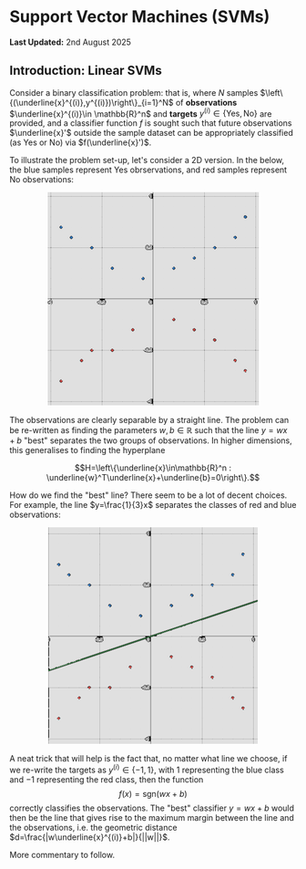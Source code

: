 # Support Vector Machines (SVMs)

**Last Updated:** 2nd August 2025

## Introduction: Linear SVMs

Consider a binary classification problem: that is, where $N$ samples $\left\{(\underline{x}^{(i)},y^{(i)})\right\}_{i=1}^N$ of **observations** $\underline{x}^{(i)}\in \mathbb{R}^n$ and **targets** $y^{(i)} \in \{\text{Yes}, \text{No}\}$ are provided, and a classifier function $f$ is sought such that future observations $\underline{x}'$ outside the sample dataset can be appropriately classified (as $\text{Yes}$ or $\text{No}$) via $f(\underline{x}')$.

To illustrate the problem set-up, let's consider a 2D version. In the below, the blue samples represent $\text{Yes}$ obrservations, and red samples represent $\text{No}$ observations:

<p align="center">
  <img src="images/fig_1.png" />
</p>

The observations are clearly separable by a straight line. The problem can be re-written as finding the parameters $w, b \in \mathbb{R}$ such that the line $y=wx+b$ "best" separates the two groups of observations. In higher dimensions, this generalises to finding the hyperplane 

$$H=\left\{\underline{x}\in\mathbb{R}^n : \underline{w}^T\underline{x}+\underline{b}=0\right\}.$$

How do we find the "best" line? There seem to be a lot of decent choices. For example, the line $y=\frac{1}{3}x$ separates the classes of red and blue observations:

<p align="center">
  <img src="images/fig_2.png" />
</p>

A neat trick that will help is the fact that, no matter what line we choose, if we re-write the targets as $y^{(i)}\in \{-1,1\}$, with $1$ representing the blue class and $-1$ representing the red class, then the function 
$$f(x)=\text{sgn}(wx+b)$$
correctly classifies the observations. The "best" classifier $y=wx+b$ would then be the line that gives rise to the maximum margin between the line and the observations, i.e. the geometric distance $d=\frac{|w\underline{x}^{(i)}+b|}{||w||}$.

More commentary to follow.